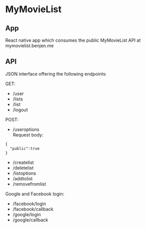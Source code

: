 # MyMovieList

## App

React native app which consumes the public MyMovieList API at mymovielist.benjen.me

## API

JSON interface offering the following endpoints:

GET:
- /user
- /lists
- /list
- /logout

POST:
- /useroptions  
Request body:
```
{
  "public":true
}
```
- /createlist
- /deletelist
- /listoptions
- /addtolist
- /removefromlist

Google and Facebook login:
- /facebook/login
- /facebook/callback
- /google/login
- /google/callback
